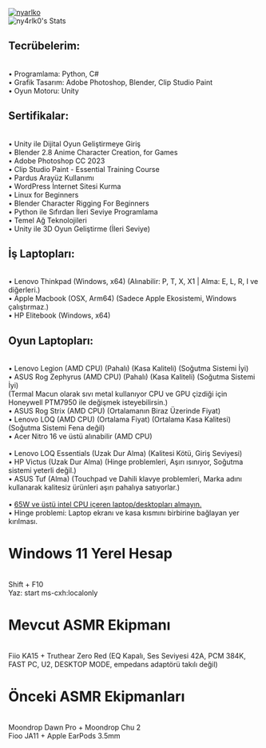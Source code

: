 <!--"Youtube'da arama yaparken before:2017 after:2015 şeklinde arayabilirsin."-->
<!--<a href="https://nyarlko.com/"><img src="https://readme-typing-svg.demolab.com?font=Fira+Code&duration=3000&color=C58719&center=true&vCenter=true&random=false&width=435&lines=nyarlko" alt="nyarlko" /></a>-->
<a href="https://nyarlko.com/"><img src="https://readme-typing-svg.demolab.com?font=Fira+Code&duration=1000&pause=500&color=2FCF00&background=0D1117&multiline=true&random=false&width=700&height=140&separator=%3C&lines=nyarlko%40lenovo%3A~%24+sudo+-i%3Croot%40lenovo~%23+while+true;do+echo+%22!ny4rlk0%22;+sleep+1;+done%3C!ny4rlk0%3C!ny4rlk0%3C!ny4rlk0" alt="nyarlko" /></a>
<br>
![ny4rlk0's Stats](https://github-readme-stats.vercel.app/api?username=ny4rlk0&theme=gruvbox&show_icons=true&hide_border=false&count_private=true)
<br>
<!--![ny4rlk0's Streak](https://github-readme-streak-stats.herokuapp.com/?user=ny4rlk0&theme=gruvbox&hide_border=false)
<br>
-->
## Tecrübelerim:
<!--<br>•	Web Geliştirme: Wordpress, PHP, HTML, CSS, Javascript-->
<br>•	Programlama: Python, C# <!--, Batch, C-->
<br>•	Grafik Tasarım: Adobe Photoshop, Blender, Clip Studio Paint
<br>•	Oyun Motoru: Unity
<!--<br>•	EFI / UEFI Uygulamaları
<br>• Yazılım ve Donanım Üzerinde Tersine Mühendislik 
<br>•	Veritabanı Yönetimi (MySQL)
<br>•	Raspberry PI, Arduino-->
<!--, Digital Ocean, Cloud Flare-->
<!-- gibi teknolojilere hakimiyet-->
<!--<br>•	Sosyal Medya Yönetimi ve Otomasyonu-->
## Sertifikalar:
<br>•	Unity ile Dijital Oyun Geliştirmeye Giriş
<br>•	Blender 2.8 Anime Character Creation, for Games
<br>•	Adobe Photoshop CC 2023
<br>•	Clip Studio Paint - Essential Training Course
<br>•	Pardus Arayüz Kullanımı
<br>•	WordPress İnternet Sitesi Kurma
<br>•	Linux for Beginners
<br>•	Blender Character Rigging For Beginners
<br>•	Python ile Sıfırdan İleri Seviye Programlama
<br>•	Temel Ağ Teknolojileri
<br>•	Unity ile 3D Oyun Geliştirme (İleri Seviye)
<br>
## İş Laptopları:
<br>• Lenovo Thinkpad (Windows, x64) (Alınabilir: P, T, X, X1 | Alma: E, L, R, I ve diğerleri.)
<br>•	Apple Macbook (OSX, Arm64) (Sadece Apple Ekosistemi, Windows çalıştırmaz.)
<br>•	HP Elitebook (Windows, x64)
<br>
## Oyun Laptopları:
<br>• Lenovo Legion (AMD CPU) (Pahalı) (Kasa Kaliteli) (Soğutma Sistemi İyi)
<br>•	ASUS Rog Zephyrus (AMD CPU) (Pahalı) (Kasa Kaliteli) (Soğutma Sistemi İyi) <br>(Termal Macun olarak sıvı metal kullanıyor CPU ve GPU çizdiği için Honeywell PTM7950 ile değişmek isteyebilirsin.)
<br>•	ASUS Rog Strix (AMD CPU) (Ortalamanın Biraz Üzerinde Fiyat)
<br>•	Lenovo LOQ (AMD CPU) (Ortalama Fiyat) (Ortalama Kasa Kalitesi) (Soğutma Sistemi Fena değil)
<br>•	Acer Nitro 16 ve üstü alınabilir (AMD CPU)
<br>
<br>•	Lenovo LOQ Essentials (Uzak Dur Alma) (Kalitesi Kötü, Giriş Seviyesi)
<br>•	HP Victus (Uzak Dur Alma) (Hinge problemleri, Aşırı ısınıyor, Soğutma sistemi yeterli değil.)
<br>•	ASUS Tuf (Alma) (Touchpad ve Dahili klavye problemleri, Marka adını kullanarak kalitesiz ürünleri aşırı pahalıya satıyorlar.)
<br>
<br>• [65W ve üstü intel CPU içeren laptop/desktopları almayın.](https://www.reddit.com/r/GamingLaptops/comments/1eidjde/mods_please_pin_this_intel_cpu_issue/)
<br>•	Hinge problemi: Laptop ekranı ve kasa kısmını birbirine bağlayan yer kırılması.
<br>
# Windows 11 Yerel Hesap 
<br>Shift + F10
<br>Yaz: start ms-cxh:localonly
# Mevcut ASMR Ekipmanı
<br> Fiio KA15 + Truthear Zero Red (EQ Kapalı, Ses Seviyesi 42A, PCM 384K, FAST PC, U2, DESKTOP MODE, empedans adaptörü takılı değil)
# Önceki ASMR Ekipmanları
<br> Moondrop Dawn Pro + Moondrop Chu 2
<br> Fioo JA11 + Apple EarPods 3.5mm
<!--
## WordPress ile Hazırladığım Web Sitelerinden Örnekler:
<br>1.	Haber Dergisi Teknoloji Konulu Site: [Bilgi Dergisi](http://bilgidergisi.infinityfreeapp.com/)
<br>•	Haber dergisi formatında hazırlanan teknoloji konulu bir website tasarımı gerçekleştirdim.
<br>•	Site içeriği ve düzenlemelerini yöneterek güncel haberlerin paylaşılmasını sağladım.
<br>
<br>2.	Halı Yıkama Mağazası İçin Web Sitesi: [BiciBici Halı Yıkama](http://bicibici-haliyikama.epizy.com/)
<br>•	Halı yıkama mağazası için özel olarak tasarlanmış bir web sitesi oluşturdum.
<br>•	Mağaza hizmetleri, iletişim bilgileri ve diğer detaylarını içeren kullanıcı dostu bir web sitesi geliştirdim.
<br>
## Diğer Web Sitelerinden Örnekler:
<br>3.	Anime Temalı Web Sitesi: [nyarlko.com](http://nyarlko.com/)
<br>•	Yer gösterici olarak özel olarak tasarlanmış bir web sitesi oluşturdum.
<br>
-->
<!--## Güncel Zaman Diliminde Ne Yapıyorum?
<br>• Satışa sunmak için UEFI uygulaması yazıyorum...-->
<!--
### 1.	Android Toolbox - [Android Cihazları için Python Araç Seti](https://github.com/ny4rlk0/Android-Toolbox-ADB) Şahsi Proje, Ocak 2023 - Şu Anda
<br>•	Python kullanarak Android cihazları için bir araç seti geliştirdim.
<br>•	ADB komutlarını otomatikleştiren ve Android cihazları üzerinde çeşitli işlemleri gerçekleştiren bir araç seti tasarladım.
<br>
### 2.	FixMyWindows - [Windows İşletim Sisteminin Genel Sorun Giderici](https://github.com/ny4rlk0/FixMyWindows) Şahsi Proje, Temmuz 2022 - Aralık 2022
<br>•	Python dili ile Windows işletim sistemi için sorun giderici bir program yazdım.
<br>•	Otomatik olarak çeşitli Windows sorunlarını tespit eden ve düzelten bir program geliştirdim.
<br>
### 3.	Remote Access Tool - [Telegram Üzerinden Uzaktan Erişim Aracı](https://github.com/ny4rlk0/Remote-Access-Tool-Telegram) Şahsi Proje, Mayıs 2022 - Eylül 2022
<br>•	Python dili ile Telegram üzerinden bilgisayarı uzaktan izleyen ve kontrol eden bir yazılım geliştirdim.
<br>•	Kullanıcıların belirli komutlar ile bilgisayarlarını uzaktan kontrol edebilmesini sağlayan bir araç tasarladım.
<br>
### 4.	Nyarlko - [Türkçe Sohbet Robotu](https://github.com/ny4rlk0/nyarlko-turkce-chatbot) Şahsi Proje, Mart 2022 - Ağustos 2022
<br>•	Python üzerinde NLTK ve NumPy kütüphanelerini kullanarak Türkçe bir sohbet robotu geliştirdim.
<br>•	Doğal dil işleme algoritmalarını kullanarak Türkçe dilindeki çeşitli soruları yanıtlayabilen bir chatbot oluşturdum.
<br>
### 5.	Instagram Post Automation - [Toplu Resim Yükleme](https://github.com/ny4rlk0/Instagram-Post-Automation) Şahsi Proje, Ocak 2022 - Temmuz 2022
<br>•	Python dili ile Instagram kullanıcı adı ve şifresi girildikten sonra bir klasördeki resim dosyalarını Instagram hesabına toplu olarak yükleyen bir yazılım geliştirdim.
<br>•	Instagram postlarının otomatik olarak yayınlanmasını sağlayarak kullanıcılara zaman kazandıran bir araç tasarladım.
<br>
### 6.	SophosUninstaller - [Sophos Antivirüs Yazılımı Kaldırıcı Batch Skripti](https://github.com/ny4rlk0/SophosUninstaller) Şahsi Proje, Haziran 2021 - Aralık 2021
<br>•	Havaalanı ve kamu kuruluşları tarzı yüksek güvenlikli yerlerde kullanılan Sophos Antivirüs yazılımını kaldıran bir Windows batch skripti yazdım.
<br>•	Sophos Antivirüs programını tamamen ve iz bırakmadan kaldıran bir araç tasarladım.
<br>
### 7.	Werewolf Chat Bot - [Telegram Üzerinden Oynanan Oyuna Yardımcı Bot](https://github.com/ny4rlk0/Werewolf-Chat-Bot) Şahsi Proje, Şubat 2021 - Haziran 2021
<br>•	Python diliyle Telegram üzerinden oynanan Werewolf oyununa yardımcı chat komutlarıyla çalışan bir bot yazdım.
<br>•	Rollerinizi belirli komutlarla tanımlayarak oyun içinde kolayca rollerinizi görüntüleyebileceğiniz bir bot geliştirdim.
<br>
### 8.	LeagueOfLegendsValorantClientDownloader - [C# ile Oyun İndirme Programı](https://github.com/ny4rlk0/LeagueOfLegendsValorantClientDownloader) Şahsi Proje, Ekim 2020 - Ocak 2021
<br>•	C# üzerinde Valorant ve League of Legends oyunlarını istediğiniz bölgeden indirme olanağı sağlayan bir program geliştirdim.
<br>•	Kullanıcıların istedikleri oyun istemcisini seçerek hızlı ve güvenli bir şekilde indirmelerini sağlayan bir araç tasarladım.
<br>
### 9.	BlenderDumpster - [3D Tasarım Projesi](https://github.com/ny4rlk0/BlenderDumpster) Şahsi Proje, Temmuz 2020 - Aralık 2020
<br>
### 10.	Nyarlko Network Backup & Restore - [Ağ Üzerinde Yedekleme ve Geri Yükleme Programı](https://github.com/ny4rlk0/Nyarlko-Network-Backup-Restore) Şahsi Proje, Mayıs 2020 - Eylül 2020
<br>•	Python dilini ve Windows SMB dosya paylaşımını kullanarak ağ üzerindeki bir konuma bir klasörü tarih ve saat atarak yedekleyen, daha <br>sonra ihtiyaç olduğunda seçilen tarihli yedeği bilgisayara geri yükleyen bir program yazdım.
<br>•	Ağ ortamında dosya yedekleme ve geri yükleme işlemlerini otomatikleştiren bir araç geliştirdim.
<br>
### 11.	FileServer - [Dosya Sunucusu Yazılımı](https://github.com/ny4rlk0/FileServer_DosyaSunucusu) Şahsi Proje, Mart 2020 - Ağustos 2020
<br>•	Python Flask ve HTTP kullanarak statik bir sayfa ile yerel bir sunucu oluşturup bir klasörün içerindeki dosya ve klasörleri ağdaki <br>diğer bilgisayarlardan indirmeye ve programın çalıştığı bilgisayara yüklemeye yarayan bir yazılım yazdım.
<br>•	Dosya paylaşımını kolaylaştıran ve kullanıcıların ağ üzerindeki dosyalara web tarayıcılarından erişimini sağlayan bir dosya sunucusu <br>programı oluşturdum.
<br>
### 12.	Telegram Superloto Tahmin Oyunu - [Python ile Oyun Yazılımı](https://github.com/ny4rlk0/Telegram-Superloto-Tahmin-Oyunu) Şahsi Proje, Aralık 2019 - Temmuz 2020
<br>•	Python kullanarak Telegram üzerinden oynayabileceğiniz bir süper loto tahmin oyunu yazdım.
<br>•	Kullanıcıların süper loto tahminleri yaparak eğlenceli bir oyun deneyimi yaşamalarını sağlayan bir Telegram botu tasarladım.
<br>
### 13.	Telegram Sihirli 8 Top Tahmin Oyunu - [Python ile Oyun Yazılımı](https://github.com/ny4rlk0/Telegram-Sihirli-8-Top-Tahmin-Oyunu) Şahsi Proje, Ağustos 2019 - Şubat 2020
<br>•	Python kullanarak Telegram üzerinden oynanabilen bir sihirli 8 top tahmin oyunu yazdım.
<br>•	Kullanıcıların sihirli 8 topa tahminlerde bulunarak keyifli vakit geçirmesini sağlayan bir Telegram botu geliştirdim.
<br>
### 14.	Telegram User Add Bot - [Python ile Telegram Gruplararına Kullanıcı Ekleme Botu](https://github.com/ny4rlk0/Telegram-User-Add-Bot-Python) Şahsi Proje, Mart 2019 - Temmuz 2019
<br>•	Python dili ve telethon kütüphanesi ile bir gruptaki kullanıcıları diğer gruba eklemeye yarayan bir yazılım yazdım.
<br>•	Kullanıcıların gruplara otomatik olarak eklenmelerini sağlayan ve grup yönetimini kolaylaştıran bir Telegram botu tasarladım.
<br>
### 15. [BossBotnet](https://github.com/neptune1881/BossBotnet) Varolan Botnetlerden Birini Tespit ve Farkındalık Oluşturma Girişimi Şahsi Proje, Şubat 2023 - Nisan 2023
<br>• Tersine mühendislik yöntemleriyle kaynak koduna kadar inerek ne yaptığını çözümlüyorum.
<br>
### 16. [Blender Modelleme](https://github.com/ny4rlk0/BlenderDumpster) Blender Programında Modellediğim Eşyalar ve CSP Programında Çizdiğim Dijital Çizimler Şahsi Proje, Ağustos 2023 - Eylül 2023
<br>• Blender yazılımıyla eşya veya nesnelerin modellemelerini yapıyorum.
<br>• Clip Studio Paint yazılımıyla dijital çizim çiziyorum.
<br>
### 17. [WindowsİmajAracı](https://github.com/ny4rlk0/WindowsImageTool) Windows ve PE İmajlarını Düzenleme Yazılımı Şahsi Proje, Ağustos 2023 - Ekim 2023
<br>• Windows İmajlarını düzenleme, dosya ekleme, dil değiştirme vb.
<!-- - 🖼 I can draw: <a href="https://www.deviantart.com/ny4rlk0/gallery">Deviant Art</a>
- 📜 I wrote few stories, although they all written in Turkish: <a href="https://www.wattpad.com/user/nyarlk0">Wattpad</a>
- 🎮 I released some games on Google Play too long ago: <a href="https://play.google.com/store/apps/developer?id=nyarlko">Google Play</a>
- ☎ You can reach me: **redacted**:   *<a href="https://www.google.com">* for privacy*</a>*
- ⚡ I’m currently learning Character Design to make a game (Anime) for Quest 2. (Alpha Stage, Public Beta ETA is: Unknown for now! Licensing issues etc.) 
- 💬 I did little bit development for Bot with Telegram API (Crypto currency / advertising bot etc. But i wasn't interested in it too much.)
- 🖥 I also have a website <a href="https://nyarlko.com/">nyarlko.com</a> About: Anime
- 🛡 Designed some open source game assets: <a href="https://opengameart.org/users/nyarlko">Open Game Art</a>
- 🛡 Youtube: <a href="https://www.youtube.com/@HaruRinC3">HaruRinC3</a>
- 🌐 I can Speak/Write English / Turkish
- 💼 Currently: Unemployed/University
 <a href="https://patreon.com/nyarlko">Donations</a> are always appreciated.--->
<!--
**ny4rlk0/ny4rlk0** is a ✨ _special_ ✨ repository because its `README.md` (this file) appears on your GitHub profile.
<!--
Here are some ideas to get you started: -->
<!--
- 🔭 I’m currently working on ...
- 🌱 I’m currently learning ...
- 👯 I’m looking to collaborate on ...
- 🤔 I’m looking for help with ...
- 💬 Ask me about ...
- 📫 How to reach me: ...
- 😄 Pronouns: ...
- ⚡ Fun fact: ...
-->
